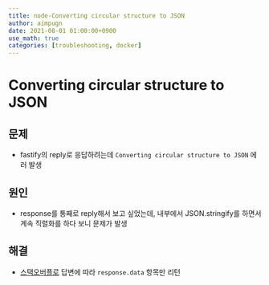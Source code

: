 ```yaml
---
title: node-Converting circular structure to JSON
author: aimpugn
date: 2021-08-01 01:00:00+0900
use_math: true
categories: [troubleshooting, docker]
---
```


# Converting circular structure to JSON

## 문제

- fastify의 reply로 응답하려는데 `Converting circular structure to JSON` 에러 발생

## 원인

- response를 통째로 reply해서 보고 싶었는데, 내부에서 JSON.stringify를 하면서 계속 직렬화를 하다 보니 문제가 발생

## 해결

- [스택오버플로](https://stackoverflow.com/a/64738852) 답변에 따라 `response.data` 항목만 리턴
